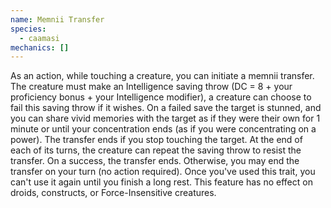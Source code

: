 ```yaml
---
name: Memnii Transfer
species:
  - caamasi
mechanics: []
---
```

As an action, while touching a creature, you can initiate a memnii transfer. The creature must make an Intelligence saving throw (DC = 8 + your proficiency bonus + your Intelligence modifier), a creature can choose to fail this saving throw if it wishes. On a failed save the target is stunned, and you can share vivid memories with the target as if they were their own for 1 minute or until your concentration ends (as if you were concentrating on a power). The transfer ends if you stop touching the target. At the end of each of its turns, the creature can repeat the saving throw to resist the transfer. On a success, the transfer ends. Otherwise, you may end the transfer on your turn (no action required). Once you've used this trait, you can't use it again until you finish a long rest. This feature has no effect on droids, constructs, or Force-Insensitive creatures.
